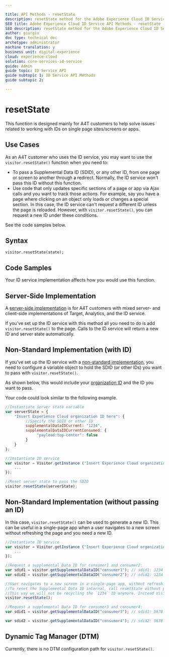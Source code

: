 ```yaml
---

title: API Methods - resetState
description: resetState method for the Adobe Experience Cloud ID Service API
SEO title: Adobe Experience Cloud ID Service API Methods - resetState
SEO description: resetState method for the Adobe Experience Cloud ID Service API
author: giurgiu
doc type: technical doc
archetype: administrator
machine translation: y
business unit: digital-experience
cloud: experience-cloud
solution: core-services-id-service
guide: Admin
guide topic: ID Service API
guide subtopic 1: ID Service API Methods
guide subtopic 2:

---
```


# resetState

This function is designed mainly for A4T customers to help solve issues related to working with IDs on single page sites/screens or apps.
  
## Use Cases

As an A4T customer who uses the ID service, you may want to use the `visitor.resetState()` function when you need to:

+ To pass a Supplemental Data ID \(SDID\), or any other ID, from one page or screen to another through a redirect. Normally, the ID service won't pass this ID without this function.
+ Use code that only updates specific sections of a page or app via Ajax calls and you want to track those actions. For example, say you have a page where clicking on an object only loads or changes a special section. In this case, the ID service can't request a different ID unless the page is reloaded. However, with `visitor.resetState()`, you can request a new ID under these conditions.

See the code samples below.

## Syntax

`visitor.resetState(state);` 

## Code Samples

Your ID service implementation affects how you would use this function.


## Server-Side Implementation

A [server-side implementation](mcvid-setup-server-side.html) is for A4T customers with mixed server- and client-side implementations of Target, Analytics, and the ID service. 

If you've set up the ID service with this method all you need to do is add `visitor.resetState()` to the page. 
Calls to the ID service will return a new ID and server state automatically.

## Non-Standard Implementation \(with ID\)

If you've set up the ID service with a [non-standard implementation](mcvid-implementation-guides.html#section_2C4F2DB1F9704315A7CCCAB6D2E07113), you need to configure a variable object to hold the SDID \(or other IDs\) you want to pass with `visitor.resetState()`. 

As shown below, this would include your [organization ID](mcvid-requirements.html#section_A02F537129A64FFBB690D5738D360C26) and the ID you want to pass. 

Your code could look similar to the following example.

 ```javascript
//Instantiate server state variable
var serverState = {
     "Insert Experience Cloud organization ID here": {
          //Specify the SDID or other ID
          supplementalDataIDCurrent: "1234",
          supplementalDataIDCurrentConsumed: {
               "payload:top-center": false
          }
     }
};

//Instantiate ID service
var visitor = Visitor.getInstance ("Insert Experience Cloud organization ID here", {
     ...
});

//Reset server state to pass the SDID
visitor.resetState(serverState);
```

## Non-Standard Implementation \(without passing an ID\)

In this case, `visitor.resetState()` can be used to generate a new ID. This can be useful in a single-page app when a user navigates to a new screen without refreshing the page and you need a new ID.

 ```javascript
//Instantiate ID service
var visitor = Visitor.getInstance ("Insert Experience Cloud organization ID here", {
     ...
});

//Request a supplemental Data ID for consumer1 and consumer2:
var sdid1 = visitor.getSupplementalDataID("consumer1"); // sdid1: 1234
var sdid2 = visitor.getSupplementalDataID("consumer2"); // sdid2: 1234

//User navigates to a new screen in a single-page app, without refreshing the page.
//To reset the Supplemental Data ID internal, call resetState without passing any parameters.
//This way we will not be recycling the `1234` ID anymore. Instead Visitor will generate a new supplemental Data ID going forward.
visitor.resetState();

//Request a supplemental Data ID for consumer3 and consumer4:
var sdid1 = visitor.getSupplementalDataID("consumer3"); // sdid1: 5678

var sdid2 = visitor.getSupplementalDataID("consumer4"); // sdid2: 5678
```


## Dynamic Tag Manager \(DTM\)

Currently, there is no DTM configuration path for `visitor.resetState()`.
